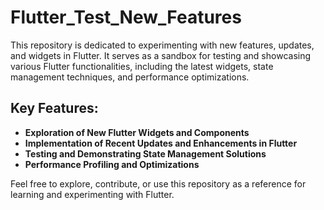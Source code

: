 # Flutter_Test_New_Features

This repository is dedicated to experimenting with new features, updates, and widgets in Flutter. It serves as a sandbox for testing and showcasing various Flutter functionalities, including the latest widgets, state management techniques, and performance optimizations.

## Key Features:

- **Exploration of New Flutter Widgets and Components**
- **Implementation of Recent Updates and Enhancements in Flutter**
- **Testing and Demonstrating State Management Solutions**
- **Performance Profiling and Optimizations**

Feel free to explore, contribute, or use this repository as a reference for learning and experimenting with Flutter.